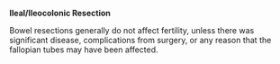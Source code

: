 **Ileal/Ileocolonic Resection**

Bowel resections generally do not affect fertility, unless there was significant disease, complications from surgery,
or any reason that the fallopian tubes may have been affected.  
